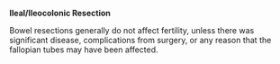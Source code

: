 **Ileal/Ileocolonic Resection**

Bowel resections generally do not affect fertility, unless there was significant disease, complications from surgery,
or any reason that the fallopian tubes may have been affected.  
